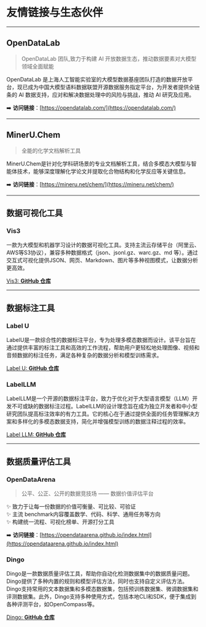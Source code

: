 # 友情链接与生态伙伴

---

## OpenDataLab
> OpenDataLab 团队,致力于构建 AI 开放数据生态，推动数据要素对大模型领域全面赋能

OpenDataLab 是上海人工智能实验室的大模型数据基座团队打造的数据开放平台，现已成为中国大模型语料数据联盟开源数据服务指定平台，为开发者提供全链条的 AI 数据支持，应对和解决数据处理中的风险与挑战，推动 AI 研究及应用。

➡️ **访问链接**：[https://opendatalab.com/](https://opendatalab.com/)

---

## MinerU.Chem
> 全能的化学文档解析工具

MinerU.Chem是针对化学科研场景的专业文档解析工具，结合多模态大模型与智能体技术，能够深度理解化学论文并提取化合物结构和化学反应等关键信息。

➡️ **访问链接**：[https://mineru.net/chem/](https://mineru.net/chem/)

---

## 数据可视化工具

### Vis3
一款为大模型和机器学习设计的数据可视化工具。支持主流云存储平台（阿里云、AWS等S3协议），兼容多种数据格式（json、jsonl.gz、warc.gz、md 等）。通过交互式可视化提供JSON、网页、Markdown、图片等多种视图模式，让数据分析更高效。

[Vis3: **GitHub 仓库**](https://github.com/opendatalab/Vis3/tree/main)

---

## 数据标注工具

### Label U
LabelU是一款综合性的数据标注平台，专为处理多模态数据而设计。该平台旨在通过提供丰富的标注工具和高效的工作流程，帮助用户更轻松地处理图像、视频和音频数据的标注任务，满足各种复杂的数据分析和模型训练需求。

[Label U: **GitHub 仓库**](https://github.com/opendatalab/labelU)



### LabelLLM
LabelLLM是一个开源的数据标注平台，致力于优化对于大型语言模型（LLM）开发不可或缺的数据标注过程。LabelLLM的设计理念旨在成为独立开发者和中小型研究团队提高标注效率的有力工具。它的核心在于通过提供全面的任务管理解决方案和多样化的多模态数据支持，简化并增强模型训练的数据注释过程的效率。

[Label LLM: **GitHub 仓库**](https://github.com/opendatalab/LabelLLM)

---

## 数据质量评估工具

### OpenDataArena
> 公平、公正、公开的数据竞技场 —— 数据价值评估平台

✨ 致力于让每一份数据的价值可衡量、可比较、可验证
<br>
✨ 主流 benchmark内容覆盖数学、代码、科学、通用任务等方向
<br>
✨ 构建统一流程、可视化榜单、开源打分工具

➡️ **访问链接**：[https://opendataarena.github.io/index.html](https://opendataarena.github.io/index.html)


### Dingo
Dingo是一款数据质量评估工具，帮助你自动化检测数据集中的数据质量问题。Dingo提供了多种内置的规则和模型评估方法，同时也支持自定义评估方法。Dingo支持常用的文本数据集和多模态数据集，包括预训练数据集、微调数据集和评测数据集。此外，Dingo支持多种使用方式，包括本地CLI和SDK，便于集成到各种评测平台，如OpenCompass等。

[Dingo: **GitHub 仓库**](https://github.com/MigoXLab/dingo)